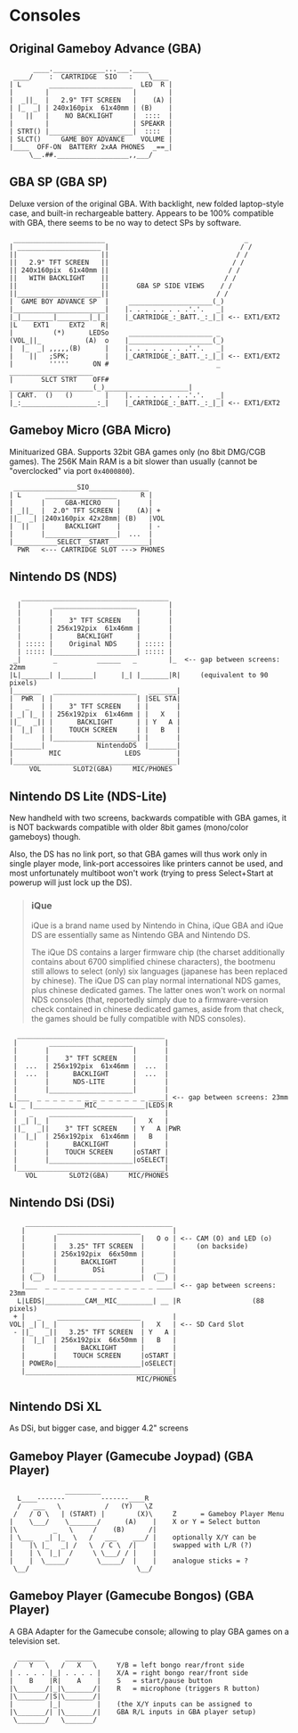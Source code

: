 # Consoles 

## Original Gameboy Advance (GBA)

          ____._____________...___.____
     ____/    :  CARTRIDGE  SIO   :    \____
    | L       _____________________  LED  R |
    |        |                     |        |
    |  _||_  |   2.9" TFT SCREEN   |    (A) |
    | |_  _| | 240x160pix  61x40mm | (B)    |
    |   ||   |    NO BACKLIGHT     |  ::::  |
    |        |                     | SPEAKR |
    | STRT() |_____________________|  ::::  |
    | SLCT()     GAME BOY ADVANCE    VOLUME |
    |____  OFF-ON  BATTERY 2xAA PHONES  _==_|
         \__.##.__________________,,___/


## GBA SP (GBA SP)

Deluxe version of the original GBA. With backlight, new folded laptop-style case, and built-in rechargeable battery. Appears to be 100% compatible with GBA, there seems to be no way to detect SPs by software.

     _______________________                                   _
    | _____________________ |                                 / /
    ||                     ||                                / /
    ||   2.9" TFT SCREEN   ||                               / /
    || 240x160pix  61x40mm ||                              / /
    ||   WITH BACKLIGHT    ||                             / /
    ||                     ||       GBA SP SIDE VIEWS    / /
    ||_____________________||                           / /
    |  GAME BOY ADVANCE SP  |     _____________________(_)
    |_______________________|    |. . . . . . . .'.'.   _|
    |_|________|________|_|_|    |_CARTRIDGE_:_BATT._:_|_| <-- EXT1/EXT2
    |L    EXT1     EXT2    R|  
    |          (*)      LEDSo     _____________________ _
    (VOL_||_           (A)  o    |_____________________(_)
    |  |_  _| ,,,,,(B)      |    |. . . . . . . .'.'.   _|
    |    ||   ;SPK;         |    |_CARTRIDGE_:_BATT._:_|_| <-- EXT1/EXT2
    |         '''''      ON #                           _ _____________________
    |       SLCT STRT    OFF#     _____________________(_)_____________________|
    | CART.  ()   ()        |    |. . . . . . . .'.'.   _|
    |_:___________________:_|    |_CARTRIDGE_:_BATT._:_|_| <-- EXT1/EXT2


## Gameboy Micro (GBA Micro)

Minituarized GBA. Supports 32bit GBA games only (no 8bit DMG/CGB games). The 256K Main RAM is a bit slower than usually (cannot be "overclocked" via port `0x4000800`).

     ________________SIO_______________
    | L      __________________      R |
    |       |     GBA-MICRO    |       |
    | _||_  |  2.0" TFT SCREEN |    (A)| +
    ||_  _| |240x160pix 42x28mm| (B)   |VOL
    |  ||   |     BACKLIGHT    |       | -
    |       |__________________|  ...  |
    |___________SELECT__START__________|
      PWR   <--- CARTRIDGE SLOT ---> PHONES


## Nintendo DS (NDS)

       _____________________________________
      |        _____________________        |
      |       |                     |       |
      |       |    3" TFT SCREEN    |       |
      |       | 256x192pix  61x46mm |       |
      |       |      BACKLIGHT      |       |
      | ::::: |    Original NDS     | ::::: |
      | ::::: |_____________________| ::::: |
     _|        _          ______   _        |_  <-- gap between screens: 22mm
    |L|_______| |________|      |_| |_______|R|     (equivalent to 90 pixels)
    |_______   _____________________   _______|
    |  PWR  | |                     | |SEL STA|
    |   _   | |    3" TFT SCREEN    | |       |
    | _| |_ | | 256x192pix  61x46mm | |   X   |
    ||_   _|| |      BACKLIGHT      | | Y   A |
    |  |_|  | |    TOUCH SCREEN     | |   B   |
    |       | |_____________________| |       |
    |_______|             NintendoDS  |_______|
    |         MIC                LEDS         |
    |_________________________________________|
         VOL        SLOT2(GBA)     MIC/PHONES


## Nintendo DS Lite (NDS-Lite)

New handheld with two screens, backwards compatible with GBA games, it is NOT backwards compatible with older 8bit games (mono/color gameboys) though.

Also, the DS has no link port, so that GBA games will thus work only in single player mode, link-port accessoires like printers cannot be used, and most unfortunately multiboot won't work (trying to press Select+Start at powerup will just lock up the DS).
> ### iQue
> iQue is a brand name used by Nintendo in China, iQue GBA and iQue DS are essentially same as Nintendo GBA and Nintendo DS.
> 
> The iQue DS contains a larger firmware chip (the charset additionally contains about 6700 simplified chinese characters), the bootmenu still allows to select (only) six languages (japanese has been replaced by chinese). The iQue DS can play normal international NDS games, plus chinese dedicated games. The latter ones won't work on normal NDS consoles (that, reportedly simply due to a firmware-version check contained in chinese dedicated games, aside from that check, the games should be fully compatible with NDS consoles).

      _____________________________________
     |        _____________________        |
     |       |                     |       |
     |       |    3" TFT SCREEN    |       |
     |  ...  | 256x192pix  61x46mm |  ...  |
     |  ...  |      BACKLIGHT      |  ...  |
     |       |      NDS-LITE       |       |
     |       |_____________________|       |
     |___  _ _ _ _ _ _ _ _ _ _ _ _ _ _ ____| <-- gap between screens: 23mm
    L| _ |_____________MIC____________|LEDS|R
     |   _    _____________________        |
     | _| |_ |                     |   X   |
     ||_   _||    3" TFT SCREEN    | Y   A |PWR
     |  |_|  | 256x192pix  61x46mm |   B   |
     |       |      BACKLIGHT      |       |
     |       |    TOUCH SCREEN     |oSTART |
     |       |_____________________|oSELECT|
     |_____________________________________|
        VOL        SLOT2(GBA)     MIC/PHONES


## Nintendo DSi (DSi)

        _____________________________________
       |        _____________________        |
       |       |                     |   O o | <-- CAM (O) and LED (o)
       |       |   3.25" TFT SCREEN  |       |     (on backside)
       |       | 256x192pix  66x50mm |       |
       |       |      BACKLIGHT      |       |
       |  __   |         DSi         |   __  |
       | (__)  |_____________________|  (__) |
       |___  _ _ _ _ _ _ _ _ _ _ _ _ _ _ ____| <-- gap between screens: 23mm
      L|LEDS|__________CAM__MIC_________| __ |R                  (88 pixels)
     + |   _    _____________________        |
    VOL| _| |_ |                     |   X   | <-- SD Card Slot
     - ||_   _||   3.25" TFT SCREEN  | Y   A |
       |  |_|  | 256x192pix  66x50mm |   B   |
       |       |      BACKLIGHT      |       |
       |       |    TOUCH SCREEN     |oSTART |
       | POWERo|_____________________|oSELECT|
       |_____________________________________|
                                    MIC/PHONES


## Nintendo DSi XL

As DSi, but bigger case, and bigger 4.2" screens


## Gameboy Player (Gamecube Joypad) (GBA Player)

                  _________
      L____-------         -------____R
      /   ___   \           /   (Y)   \Z
     /   / O \   | (START) |        (X)\     Z      = Gameboy Player Menu
    |    \___/    \_______/      (A)    |    X or Y = Select button
    |\         _   \     /    (B)      /|
    | \___   _| |_  \   /   ___    ___/ |    optionally X/Y can be
    |    |\ |_   _| /   \  / C \  /|    |    swapped with L/R (?)
    |    | \  |_|  /     \ \___/ / |    |
    |    |  \_____/       \_____/  |    |    analogue sticks = ?
     \__/                           \__/


## Gameboy Player (Gamecube Bongos) (GBA Player)

A GBA Adapter for the Gamecube console; allowing to play GBA games on a television set.

      _______     _______
     /   Y   \   /   X   \     Y/B = left bongo rear/front side
    | . . . . |_| . . . . |    X/A = right bongo rear/front side
    |    B    |R|    A    |    S   = start/pause button
    |\_______/|_|\_______/|    R   = microphone (triggers R button)
    |\_______/|S|\_______/|
    |         |_|         |    (the X/Y inputs can be assigned to
    |\_______/| |\_______/|    GBA R/L inputs in GBA player setup)
     \_______/   \_______/
